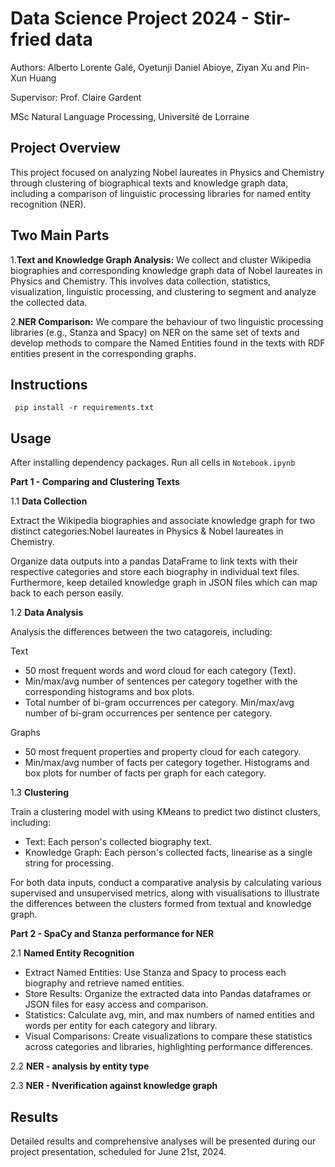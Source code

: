 # Data Science Project 2024 - Stir-fried data

Authors:
Alberto Lorente Galé,
Oyetunji Daniel Abioye,
Ziyan Xu and
Pin-Xun Huang

Supervisor:
Prof. Claire Gardent

MSc Natural Language Processing,
Université de Lorraine

## Project Overview

This project focused on analyzing Nobel laureates in Physics and Chemistry through clustering of biographical texts and knowledge graph data, including a comparison of linguistic processing libraries for named entity recognition (NER).

## Two Main Parts

1.**Text and Knowledge Graph Analysis:** We collect and cluster Wikipedia biographies and corresponding knowledge graph data of Nobel laureates in Physics and Chemistry. This involves data collection, statistics, visualization, linguistic processing, and clustering to segment and analyze the collected data.

2.**NER Comparison:** We compare the behaviour of two linguistic processing libraries (e.g., Stanza and Spacy) on NER on the same set of texts and develop methods to compare the Named Entities found in the texts with RDF entities present in the corresponding graphs.

## Instructions

```shell
 pip install -r requirements.txt
```

## Usage

After installing dependency packages. Run all cells in `Notebook.ipynb`

**Part 1 - Comparing and Clustering Texts**

1.1 **Data Collection**

Extract the Wikipedia biographies and associate knowledge graph for two distinct categories:Nobel laureates in Physics & Nobel laureates in Chemistry.

Organize data outputs into a pandas DataFrame to link texts with their respective categories and store each biography in individual text files. Furthermore, keep detailed knowledge graph in JSON files which can map back to each person easily.

1.2 **Data Analysis**

Analysis the differences between the two catagoreis, including:

Text

* 50 most frequent words and word cloud for each category (Text).
* Min/max/avg number of sentences per category together with the corresponding histograms and box plots.
* Total number of bi-gram occurrences per category. Min/max/avg
number of bi-gram occurrences per sentence per category.

Graphs

* 50 most frequent properties and property cloud for each category.
* Min/max/avg number of facts per category together. Histograms and box plots for number of facts per graph for each category.

1.3 **Clustering**

Train a clustering model with using KMeans to predict two distinct clusters, including:

* Text: Each person's collected biography text.
* Knowledge Graph: Each person's collected facts, linearise as a single string for processing.

For both data inputs, conduct a comparative analysis by calculating various supervised and unsupervised metrics, along with visualisations to illustrate the differences between the clusters formed from textual and knowledge graph. 

**Part 2 - SpaCy and Stanza performance for NER**

2.1 **Named Entity Recognition**

* Extract Named Entities: Use Stanza and Spacy to process each biography and retrieve named entities.
* Store Results: Organize the extracted data into Pandas dataframes or JSON files for easy access and comparison.
* Statistics: Calculate avg, min, and max numbers of named entities and words per entity for each category and library.
* Visual Comparisons: Create visualizations to compare these statistics across categories and libraries, highlighting performance differences.

2.2 **NER - analysis by entity type**


2.3 **NER - Nverification against knowledge graph**


## Results

Detailed results and comprehensive analyses will be presented during our project presentation, scheduled for June 21st, 2024.
